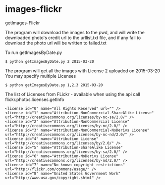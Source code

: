 # images-flickr
getImages-Flickr

The program will download the images to the pwd, and will write the downloaded photo's credit url to the urllist.txt file, and if any fail to download the photo url will be written to failed.txt

To run getImagesByDate.py

    $ python getImagesByDate.py 2 2015-03-20

The program will get all the images with License 2 uploaded on 2015-03-20
You may specify multiple Licenses 

    $ python getImagesByDate.py 1,2,3 2015-03-20 

The list of Licenses from FLickr - available when using the api call flickr.photos.licenses.getInfo

    <license id="0" name="All Rights Reserved" url="" />
    <license id="1" name="Attribution-NonCommercial-ShareAlike License" url="http://creativecommons.org/licenses/by-nc-sa/2.0/" />
    <license id="2" name="Attribution-NonCommercial License" url="http://creativecommons.org/licenses/by-nc/2.0/" />
    <license id="3" name="Attribution-NonCommercial-NoDerivs License" url="http://creativecommons.org/licenses/by-nc-nd/2.0/" />
    <license id="4" name="Attribution License" url="http://creativecommons.org/licenses/by/2.0/" />
    <license id="5" name="Attribution-ShareAlike License" url="http://creativecommons.org/licenses/by-sa/2.0/" />
    <license id="6" name="Attribution-NoDerivs License" url="http://creativecommons.org/licenses/by-nd/2.0/" />
    <license id="7" name="No known copyright restrictions" url="http://flickr.com/commons/usage/" />
    <license id="8" name="United States Government Work" url="http://www.usa.gov/copyright.shtml" />

